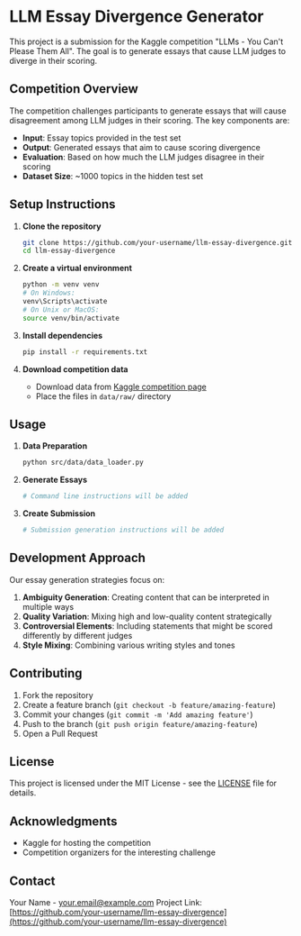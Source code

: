 # LLM Essay Divergence Generator

This project is a submission for the Kaggle competition "LLMs - You Can't Please Them All". The goal is to generate essays that cause LLM judges to diverge in their scoring.

## Competition Overview

The competition challenges participants to generate essays that will cause disagreement among LLM judges in their scoring. The key components are:

- **Input**: Essay topics provided in the test set
- **Output**: Generated essays that aim to cause scoring divergence
- **Evaluation**: Based on how much the LLM judges disagree in their scoring
- **Dataset Size**: ~1000 topics in the hidden test set


## Setup Instructions

1. **Clone the repository**
   ```bash
   git clone https://github.com/your-username/llm-essay-divergence.git
   cd llm-essay-divergence
   ```

2. **Create a virtual environment**
   ```bash
   python -m venv venv
   # On Windows:
   venv\Scripts\activate
   # On Unix or MacOS:
   source venv/bin/activate
   ```

3. **Install dependencies**
   ```bash
   pip install -r requirements.txt
   ```

4. **Download competition data**
   - Download data from [Kaggle competition page](https://www.kaggle.com/competitions/llms-you-cant-please-them-all/data)
   - Place the files in `data/raw/` directory

## Usage

1. **Data Preparation**
   ```bash
   python src/data/data_loader.py
   ```

2. **Generate Essays**
   ```bash
   # Command line instructions will be added
   ```

3. **Create Submission**
   ```bash
   # Submission generation instructions will be added
   ```

## Development Approach

Our essay generation strategies focus on:

1. **Ambiguity Generation**: Creating content that can be interpreted in multiple ways
2. **Quality Variation**: Mixing high and low-quality content strategically
3. **Controversial Elements**: Including statements that might be scored differently by different judges
4. **Style Mixing**: Combining various writing styles and tones

## Contributing

1. Fork the repository
2. Create a feature branch (`git checkout -b feature/amazing-feature`)
3. Commit your changes (`git commit -m 'Add amazing feature'`)
4. Push to the branch (`git push origin feature/amazing-feature`)
5. Open a Pull Request

## License

This project is licensed under the MIT License - see the [LICENSE](LICENSE) file for details.

## Acknowledgments

- Kaggle for hosting the competition
- Competition organizers for the interesting challenge

## Contact

Your Name - [your.email@example.com](mailto:your.email@example.com)
Project Link: [https://github.com/your-username/llm-essay-divergence](https://github.com/your-username/llm-essay-divergence)
